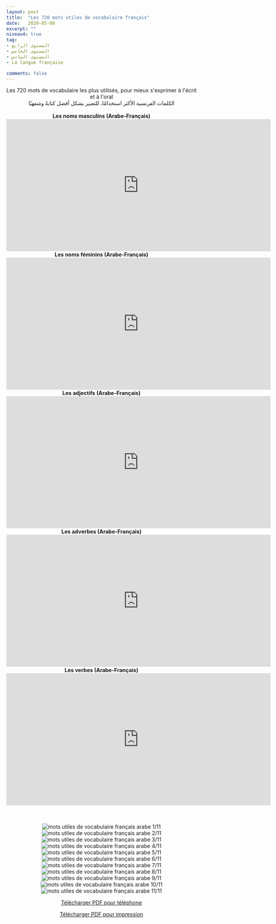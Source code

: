 ```yaml
---
layout: post
title:  "Les 720 mots utiles de vocabulaire français"
date:   2020-05-08
excerpt: ""
niveau4: true
tag:
- المستوى الرابع
- المستوى الخامس
- المستوى السادس 
- La langue française

comments: false
---
```

<center>
	   <img style="display: none;" src="/assets/img/thumbnails/4-vocabulaire-SanabilMedia.com.jpg" alt="" width="1" height="1">
Les 720 mots de vocabulaire les plus utilisés, pour mieux s'exprimer à l'écrit et à l'oral
<br>
الكلمات الفرنسية الأكثر استخدامًا، للتعبير بشكل أفضل كتابةً وشفهيًا
<br><br>
    <strong>Les noms masculins (Arabe-Français)</strong>
    <br>
    <iframe width="700px" height="350px" src="https://www.youtube.com/embed/bmvYTxCuPIM?rel=0&controls=1&showinfo=0&modestbranding=1&enablejsapi=1" allowfullscreen frameborder="0" ></iframe>
    <br>
    <strong>Les noms féminins (Arabe-Français)</strong>
    <br>
    <iframe width="700px" height="350px" src="https://www.youtube.com/embed/PMk56ACNf5c?rel=0&controls=1&showinfo=0&modestbranding=1&enablejsapi=1" allowfullscreen frameborder="0" ></iframe>
    <br>
        <strong>Les adjectifs (Arabe-Français)</strong>
    <br>
    <iframe width="700px" height="350px" src="https://www.youtube.com/embed/6ZQe097vhm0?rel=0&controls=1&showinfo=0&modestbranding=1&enablejsapi=1" allowfullscreen frameborder="0" ></iframe>
    <br>
        <strong>Les adverbes (Arabe-Français)</strong>
    <br>
    <iframe width="700px" height="350px" src="https://www.youtube.com/embed/TkORD0xhdog?rel=0&controls=1&showinfo=0&modestbranding=1&enablejsapi=1" allowfullscreen frameborder="0" ></iframe>
    <br>
        <strong>Les verbes (Arabe-Français)</strong>
    <br>
    <iframe width="700px" height="350px" src="https://www.youtube.com/embed/q8yGSJ8Rtls?rel=0&controls=1&showinfo=0&modestbranding=1&enablejsapi=1" allowfullscreen frameborder="0" ></iframe>
          
<br><br>
	   	<img src="/assets/img/01-Vocabulaire-SanabiMedia.jpg" alt="mots utiles de vocabulaire français arabe 1/11" >
	    <img src="/assets/img/02-Vocabulaire-SanabiMedia.jpg" alt="mots utiles de vocabulaire français arabe 2/11" >
	    <img src="/assets/img/03-Vocabulaire-SanabiMedia.jpg" alt="mots utiles de vocabulaire français arabe 3/11" >
	    <img src="/assets/img/04-Vocabulaire-SanabiMedia.jpg" alt="mots utiles de vocabulaire français arabe 4/11" >
	    <img src="/assets/img/05-Vocabulaire-SanabiMedia.jpg" alt="mots utiles de vocabulaire français arabe 5/11" >
	    <img src="/assets/img/06-Vocabulaire-SanabiMedia.jpg" alt="mots utiles de vocabulaire français arabe 6/11" >
	    <img src="/assets/img/07-Vocabulaire-SanabiMedia.jpg" alt="mots utiles de vocabulaire français arabe 7/11" >
	    <img src="/assets/img/08-Vocabulaire-SanabiMedia.jpg" alt="mots utiles de vocabulaire français arabe 8/11" >
	    <img src="/assets/img/09-Vocabulaire-SanabiMedia.jpg" alt="mots utiles de vocabulaire français arabe 9/11" >
	    <img src="/assets/img/10-Vocabulaire-SanabiMedia.jpg" alt="mots utiles de vocabulaire français arabe 10/11" >
	    <img src="/assets/img/11-Vocabulaire-SanabiMedia.jpg" alt="mots utiles de vocabulaire français arabe 11/11" >
<br>	
<p markdown="0"><a href="../assets/pdf/vocabulaire_sanabilmedia.com.pdf" class="btn btn-primary">Télécharger PDF pour téléphone</a></p>
    <p markdown="0"><a href="../assets/pdf/720_vocabulaire_sanabilmedia.com.pdf" class="btn btn-success">Télécharger PDF pour impression</a></p>
</center>
